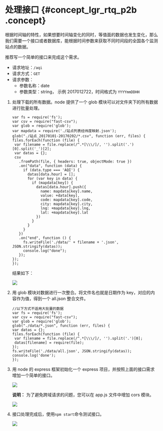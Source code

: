 # 处理接口 {#concept_lgr_rtq_p2b .concept}

根据时间轴的特性，如果想要时间轴变化的同时，等值面的数据也发生变化，那么我们需要一个接口或者数据库，能根据时间参数来获取不同时间段的全国各个监测站点的数据。

推荐写一个简单的接口来完成这个需求。

-   请求地址：`/aqi`
-   请求方式：`GET`
-   请求参数：
    -   参数名称：date
    -   参数类型：string， 示例 2017012722，时间格式为 `YYYYmmDDHH`

1.  处理下载的所有数据。node 提供了一个 glob 模块可以对文件夹下的所有数据进行批量处理。

    ```
    var fs = require('fs');
    var csv = require("fast-csv");
    var glob = require('glob');
    var mapdata = require('./站点列表经纬度映射.json');
    glob("./站点_20170101-20170202/*.csv", function (err, files) {
    files.forEach(function (file) {
     var filename = file.replace(/^.*[\\\/]/, '').split('.')[0].split('_')[2];
     var datas = {};
     csv
       .fromPath(file, { headers: true, objectMode: true })
       .on("data", function (data) {
         if (data.type === 'AQI') {
           datas[data.hour] = [];
           for (var key in data) {
             if (mapdata[key]) {
               datas[data.hour].push({
                 name: mapdata[key].name,
                 value: +data[key],
                 code: mapdata[key].code,
                 city: mapdata[key].city,
                 lng: +mapdata[key].lng,
                 lat: +mapdata[key].lat
               })
             }
           }
         }
       })
       .on("end", function () {
         fs.writeFile('./data/' + filename + '.json', JSON.stringify(datas));
         console.log("done");
       });
    });
    });
    ```

    结果如下：

    ![](http://static-aliyun-doc.oss-cn-hangzhou.aliyuncs.com/assets/img/17464/15343142849273_zh-CN.png)

2.  用 glob 模块对数据进行一次整合。将文件名也就是日期作为 key，对应的内容作为值，得到一个 all.json 整合文件。

    ```
    //以下方式不适用大批量的数据
    var fs = require('fs');
    var csv = require("fast-csv");
    var glob = require('glob');
    glob("./data/*.json", function (err, files) {
    var datas = {};
    files.forEach(function (file) {
     var filename = file.replace(/^.*[\\\/]/, '').split('.')[0];
     datas[filename] = require(file);
    });
    fs.writeFile('./data/all.json', JSON.stringify(datas));
    console.log('done');
    });
    ```

3.  用 node 的 express 框架初始化一个 express 项目，并按照上面的接口需求增加一个简单的接口。

    ![](http://static-aliyun-doc.oss-cn-hangzhou.aliyuncs.com/assets/img/17464/15343142849274_zh-CN.png)

    **说明：** 为了避免跨域请求的问题，您可以在 app.js 文件中增加 cors 模块。

    ![](http://static-aliyun-doc.oss-cn-hangzhou.aliyuncs.com/assets/img/17464/15343142849275_zh-CN.png)

4.  接口处理完成后，使用`npm start`命令测试接口。

    ![](http://static-aliyun-doc.oss-cn-hangzhou.aliyuncs.com/assets/img/17464/15343142849276_zh-CN.png)



